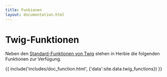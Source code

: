 ```yaml
---
title: Funkionen
layout: documentation.html
---
```


# Twig-Funktionen

Neben den [Standard-Funktionen von Twig](http://twig.sensiolabs.org/documentation) stehen in Herbie die folgenden Funktionen zur Verfügung.


{{ include('includes/doc_function.html', {'data':site.data.twig_functions}) }}
